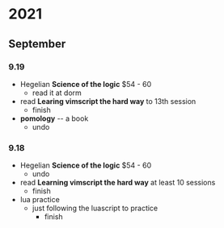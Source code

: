 # 2021
## September
### 9.19
+ Hegelian **Science of the logic** $54 - 60
  + read it at dorm   
+ read **Learing vimscript the hard way** to 13th session
  - finish
+ **pomology**  -- a book
  - undo
  
### 9.18
+ Hegelian **Science of the logic** $54 - 60  
  + undo
+ read **Learning vimscript the hard way** at least 10 sessions
  +  finish
+ lua practice 
  + just following the luascript to practice
    + finish
